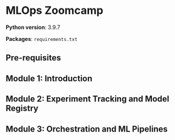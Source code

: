 # MLOps Zoomcamp
**Python version**: 3.9.7

**Packages**: `requirements.txt`

## Pre-requisites
## Module 1: Introduction
## Module 2: Experiment Tracking and Model Registry
## Module 3: Orchestration and ML Pipelines
